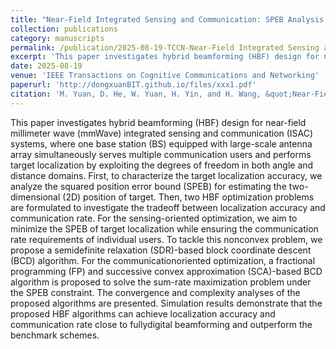 ```yaml
---
title: "Near-Field Integrated Sensing and Communication: SPEB Analysis and Hybrid Beamforming Design"
collection: publications
category: manuscripts
permalink: /publication/2025-08-19-TCCN-Near-Field Integrated Sensing and Communication SPEB Analysis and Hybrid Beamforming Design-number-33
excerpt: 'This paper investigates hybrid beamforming (HBF) design for near-field millimeter wave (mmWave) integrated sensing and communication (ISAC) systems, where one base station (BS) equipped with large-scale antenna array simultaneously serves multiple communication users and performs target localization by exploiting the degrees of freedom in both angle and distance domains..'
date: 2025-08-19
venue: 'IEEE Transactions on Cognitive Communications and Networking'
paperurl: 'http://dongxuanBIT.github.io/files/xxx1.pdf'
citation: 'M. Yuan, D. He, W. Yuan, H. Yin, and H. Wang, &quot;Near-Field Integrated Sensing and Communication: SPEB Analysis and Hybrid Beamforming Design,&quot; <i>IEEE Trans. Veh. Technol.</i>, Early Access, Aug. 2025.'
---
```


This paper investigates hybrid beamforming (HBF) design for near-field millimeter wave (mmWave) integrated sensing and communication (ISAC) systems, where one base station (BS) equipped with large-scale antenna array simultaneously serves multiple communication users and performs target localization by exploiting the degrees of freedom in both angle and distance domains. First, to characterize the target localization accuracy, we analyze the squared position error bound (SPEB) for estimating the two-dimensional (2D) position of target. Then, two HBF optimization problems are formulated to investigate the tradeoff between localization accuracy and communication rate. For the sensing-oriented optimization, we aim to minimize the SPEB of target localization while ensuring the communication rate requirements of individual users. To tackle this nonconvex problem, we propose a semidefinite relaxation (SDR)-based block coordinate descent (BCD) algorithm. For the communicationoriented optimization, a fractional programming (FP) and successive convex approximation (SCA)-based BCD algorithm is proposed to solve the sum-rate maximization problem under the SPEB constraint. The convergence and complexity analyses of the proposed algorithms are presented. Simulation results demonstrate that the proposed HBF algorithms can achieve localization accuracy and communication rate close to fullydigital beamforming and outperform the benchmark schemes.